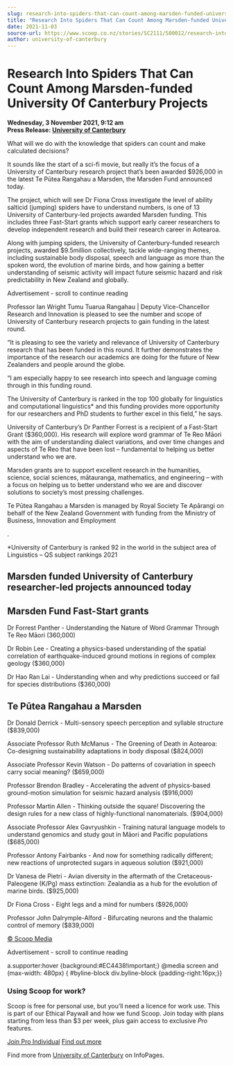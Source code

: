 ```yaml
---
slug: research-into-spiders-that-can-count-among-marsden-funded-university-of-canterbury-projects
title: "Research Into Spiders That Can Count Among Marsden-funded University Of Canterbury Projects"
date: 2021-11-03
source-url: https://www.scoop.co.nz/stories/SC2111/S00012/research-into-spiders-that-can-count-among-marsden-funded-university-of-canterbury-projects.htm
author: university-of-canterbury
---
```

Research Into Spiders That Can Count Among Marsden-funded University Of Canterbury Projects
===========================================================================================

**Wednesday, 3 November 2021, 9:12 am**  
**Press Release: [University of Canterbury](https://info.scoop.co.nz/University_of_Canterbury)**

What will we do with the knowledge that spiders can count and make calculated decisions?

It sounds like the start of a sci-fi movie, but really it’s the focus of a University of Canterbury research project that’s been awarded $926,000 in the latest Te Pūtea Rangahau a Marsden, the Marsden Fund announced today.

The project, which will see Dr Fiona Cross investigate the level of ability salticid (jumping) spiders have to understand numbers, is one of 13 University of Canterbury-led projects awarded Marsden funding. This includes three Fast-Start grants which support early career researchers to develop independent research and build their research career in Aotearoa.

Along with jumping spiders, the University of Canterbury-funded research projects, awarded $9.5million collectively, tackle wide-ranging themes, including sustainable body disposal, speech and language as more than the spoken word, the evolution of marine birds, and how gaining a better understanding of seismic activity will impact future seismic hazard and risk predictability in New Zealand and globally.

Advertisement - scroll to continue reading





Professor Ian Wright Tumu Tuarua Rangahau | Deputy Vice-Chancellor Research and Innovation is pleased to see the number and scope of University of Canterbury research projects to gain funding in the latest round.

“It is pleasing to see the variety and relevance of University of Canterbury research that has been funded in this round. It further demonstrates the importance of the research our academics are doing for the future of New Zealanders and people around the globe.

“I am especially happy to see research into speech and language coming through in this funding round.

The University of Canterbury is ranked in the top 100 globally for linguistics and computational linguistics\* and this funding provides more opportunity for our researchers and PhD students to further excel in this field,” he says.

University of Canterbury’s Dr Panther Forrest is a recipient of a Fast-Start Grant ($360,000). His research will explore word grammar of Te Reo Māori with the aim of understanding dialect variations, and over time changes and aspects of Te Reo that have been lost – fundamental to helping us better understand who we are.

Marsden grants are to support excellent research in the humanities, science, social sciences, mātauranga, mathematics, and engineering – with a focus on helping us to better understand who we are and discover solutions to society’s most pressing challenges.

Te Pūtea Rangahau a Marsden is managed by Royal Society Te Apārangi on behalf of the New Zealand Government with funding from the Ministry of Business, Innovation and Employment

.

\*University of Canterbury is ranked 92 in the world in the subject area of Linguistics – QS subject rankings 2021

Marsden funded University of Canterbury researcher-led projects announced today
-------------------------------------------------------------------------------

Marsden Fund Fast-Start grants
------------------------------

Dr Forrest Panther - Understanding the Nature of Word Grammar Through Te Reo Māori (360,000)

Dr Robin Lee - Creating a physics-based understanding of the spatial correlation of earthquake-induced ground motions in regions of complex geology ($360,000)

Dr Hao Ran Lai - Understanding when and why predictions succeed or fail for species distributions ($360,000)

Te Pūtea Rangahau a Marsden
---------------------------

Dr Donald Derrick - Multi-sensory speech perception and syllable structure ($839,000)

Associate Professor Ruth McManus - The Greening of Death in Aotearoa: Co-designing sustainability adaptations in body disposal ($824,000)

Associate Professor Kevin Watson - Do patterns of covariation in speech carry social meaning? ($659,000)

Professor Brendon Bradley - Accelerating the advent of physics-based ground-motion simulation for seismic hazard analysis ($916,000)

Professor Martin Allen - Thinking outside the square! Discovering the design rules for a new class of highly-functional nanomaterials. ($904,000)

Associate Professor Alex Gavryushkin - Training natural language models to understand genomics and study gout in Māori and Pacific populations ($685,000)

Professor Antony Fairbanks - And now for something radically different; new reactions of unprotected sugars in aqueous solution ($921,000)

Dr Vanesa de Pietri - Avian diversity in the aftermath of the Cretaceous-Paleogene (K/Pg) mass extinction: Zealandia as a hub for the evolution of marine birds. ($925,000)

Dr Fiona Cross - Eight legs and a mind for numbers ($926,000)

Professor John Dalrymple-Alford - Bifurcating neurons and the thalamic control of memory ($839,000)

[© Scoop Media](http://www.scoop.co.nz/about/terms.html)  

Advertisement - scroll to continue reading



a.supporter:hover {background:#EC4438!important;} @media screen and (max-width: 480px) { #byline-block div.byline-block {padding-right:16px;}}

### Using Scoop for work?

Scoop is free for personal use, but you’ll need a licence for work use. This is part of our Ethical Paywall and how we fund Scoop. Join today with plans starting from less than $3 per week, plus gain access to exclusive _Pro_ features.  
  
[Join Pro Individual](https://pro.scoop.co.nz/Individual/?from=ProIn24) [Find out more](https://pro.scoop.co.nz/using-scoop-for-work/?from=ProIn24)

Find more from [University of Canterbury](https://info.scoop.co.nz/University_of_Canterbury) on InfoPages.